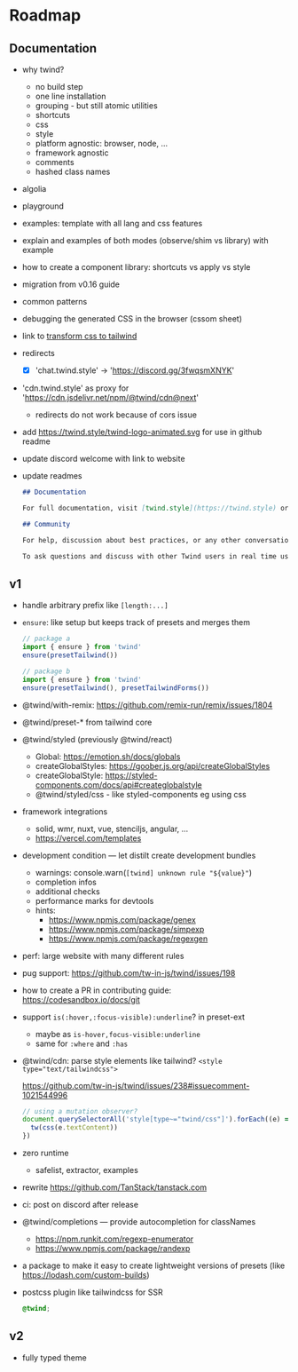 # Roadmap

## Documentation

- why twind?
  - no build step
  - one line installation
  - grouping - but still atomic utilities
  - shortcuts
  - css
  - style
  - platform agnostic: browser, node, …
  - framework agnostic
  - comments
  - hashed class names
- algolia
- playground
- examples: template with all lang and css features
- explain and examples of both modes (observe/shim vs library) with example
- how to create a component library: shortcuts vs apply vs style
- migration from v0.16 guide
- common patterns
- debugging the generated CSS in the browser (cssom sheet)
- link to [transform css to tailwind](https://tailwind-converter.netlify.app/)
- redirects
  - [x] 'chat.twind.style' -> 'https://discord.gg/3fwqsmXNYK'
- 'cdn.twind.style' as proxy for 'https://cdn.jsdelivr.net/npm/@twind/cdn@next'
  - redirects do not work because of cors issue
- add https://twind.style/twind-logo-animated.svg for use in github readme
- update discord welcome with link to website
- update readmes

  ```md
  ## Documentation

  For full documentation, visit [twind.style](https://twind.style) or explore [the examples](https://github.com/tw-in-js/twind/tree/next/examples#readme).

  ## Community

  For help, discussion about best practices, or any other conversation that would benefit from being searchable use [Github Discussions](https://github.com/tw-in-js/twind/discussions).

  To ask questions and discuss with other Twind users in real time use [Discord Chat](https://chat.twind.style).
  ```

## v1

- handle arbitrary prefix like `[length:...]`
- `ensure`: like setup but keeps track of presets and merges them

  ```js
  // package a
  import { ensure } from 'twind'
  ensure(presetTailwind())

  // package b
  import { ensure } from 'twind'
  ensure(presetTailwind(), presetTailwindForms())
  ```

- @twind/with-remix: https://github.com/remix-run/remix/issues/1804
- @twind/preset-\* from tailwind core
- @twind/styled (previously @twind/react)
  - Global: https://emotion.sh/docs/globals
  - createGlobalStyles: https://goober.js.org/api/createGlobalStyles
  - createGlobalStyle: https://styled-components.com/docs/api#createglobalstyle
  - @twind/styled/css - like styled-components eg using css
- framework integrations
  - solid, wmr, nuxt, vue, stenciljs, angular, ...
  - https://vercel.com/templates
- development condition — let distilt create development bundles
  - warnings: console.warn(`[twind] unknown rule "${value}"`)
  - completion infos
  - additional checks
  - performance marks for devtools
  - hints:
    - https://www.npmjs.com/package/genex
    - https://www.npmjs.com/package/simpexp
    - https://www.npmjs.com/package/regexgen
- perf: large website with many different rules
- pug support: https://github.com/tw-in-js/twind/issues/198
- how to create a PR in contributing guide: https://codesandbox.io/docs/git
- support `is(:hover,:focus-visible):underline`? in preset-ext
  - maybe as `is-hover,focus-visible:underline`
  - same for `:where` and `:has`
- @twind/cdn: parse style elements like tailwind? `<style type="text/tailwindcss">`

  https://github.com/tw-in-js/twind/issues/238#issuecomment-1021544996

  ```js
  // using a mutation observer?
  document.querySelectorAll('style[type~="twind/css"]').forEach((e) => {
    tw(css(e.textContent))
  })
  ```

- zero runtime
  - safelist, extractor, examples
- rewrite https://github.com/TanStack/tanstack.com
- ci: post on discord after release
- @twind/completions — provide autocompletion for classNames
  - https://npm.runkit.com/regexp-enumerator
  - https://www.npmjs.com/package/randexp
- a package to make it easy to create lightweight versions of presets (like https://lodash.com/custom-builds)
- postcss plugin like tailwindcss for SSR

  ```css
  @twind;
  ```

## v2

- fully typed theme
